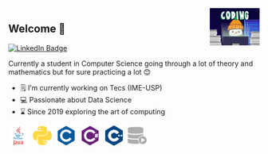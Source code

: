 <img src = "banner.webp" width = "100px" align = "right">

## Welcome 👋
  <div id="badges">
  <a href = "https://www.linkedin.com/in/pedro-bonifácio-580b78325/">
    <img src="https://img.shields.io/badge/LinkedIn-blue?style=for-the-badge&logo=linkedin&logoColor=white" alt="LinkedIn Badge"/>
  </a>

Currently a student in Computer Science going through a lot of theory and mathematics but for sure practicing a lot 😊
- 🗒️ I’m currently working on Tecs (IME-USP)
- 💻 Passionate about Data Science
- ⌛ Since 2019 exploring the art of computing

<div>
  <img src="https://github.com/devicons/devicon/blob/master/icons/java/java-original-wordmark.svg" title="Java" alt="Java" width="40" height="40"/>&nbsp;
  <img src="https://github.com/devicons/devicon/blob/master/icons/python/python-plain.svg" title="React" alt="Python" width="40" height="40"/>&nbsp;
  <img src="https://github.com/devicons/devicon/blob/master/icons/c/c-plain.svg" title="C" alt="C" width="40" height="40"/>&nbsp;
  <img src="https://github.com/devicons/devicon/blob/master/icons/csharp/csharp-plain.svg" title="C#" alt="C#" width="40" height="40"/>&nbsp;
  <img src="https://github.com/devicons/devicon/blob/master/icons/cplusplus/cplusplus-plain.svg" title="CPP" alt="CPP" width="40" height="40"/>&nbsp;
  <img src="https://github.com/devicons/devicon/blob/master/icons/sqldeveloper/sqldeveloper-plain.svg" title="SQL" alt="SQL" width="40" height="40"/>&nbsp;
</div>
